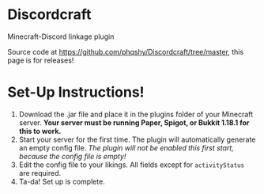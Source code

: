 # Discordcraft
Minecraft-Discord linkage plugin

Source code at https://github.com/phqshy/Discordcraft/tree/master, this page is for releases!

# Set-Up Instructions!

1. Download the .jar file and place it in the plugins folder of your Minecraft server. **Your server must be running Paper, Spigot, or Bukkit 1.18.1 for this to work.**
2. Start your server for the first time. The plugin will automatically generate an empty config file. *The plugin will not be enabled this first start, because the config file is empty!*
3. Edit the config file to your likings. All fields except for `activityStatus` are required.
4. Ta-da! Set up is complete.

